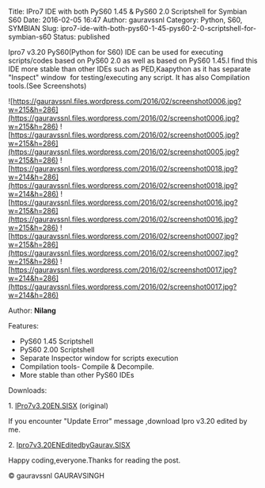 Title: IPro7 IDE with both PyS60 1.45 & PyS60 2.0 Scriptshell for Symbian S60
Date: 2016-02-05 16:47
Author: gauravssnl
Category: Python, S60, SYMBIAN
Slug: ipro7-ide-with-both-pys60-1-45-pys60-2-0-scriptshell-for-symbian-s60
Status: published

Ipro7 v3.20 PyS60(Python for S60) IDE can be used for executing scripts/codes based on PyS60 2.0 as well as based on PyS60 1.45.I find this IDE more stable than other IDEs such as PED,Kaapython as it has separate "Inspect" window  for testing/executing any script. It has also Compilation tools.(See Screenshots)


![https://gauravssnl.files.wordpress.com/2016/02/screenshot0006.jpg?w=215&h=286](https://gauravssnl.files.wordpress.com/2016/02/screenshot0006.jpg?w=215&h=286) ![https://gauravssnl.files.wordpress.com/2016/02/screenshot0005.jpg?w=215&h=286](https://gauravssnl.files.wordpress.com/2016/02/screenshot0005.jpg?w=215&h=286) ![https://gauravssnl.files.wordpress.com/2016/02/screenshot0018.jpg?w=214&h=286](https://gauravssnl.files.wordpress.com/2016/02/screenshot0018.jpg?w=214&h=286) 
![https://gauravssnl.files.wordpress.com/2016/02/screenshot0016.jpg?w=215&h=286](https://gauravssnl.files.wordpress.com/2016/02/screenshot0016.jpg?w=215&h=286) ![https://gauravssnl.files.wordpress.com/2016/02/screenshot0007.jpg?w=215&h=286](https://gauravssnl.files.wordpress.com/2016/02/screenshot0007.jpg?w=215&h=286) ![https://gauravssnl.files.wordpress.com/2016/02/screenshot0017.jpg?w=214&h=286](https://gauravssnl.files.wordpress.com/2016/02/screenshot0017.jpg?w=214&h=286)


Author: **Nilang**

Features:

-   PyS60 1.45 Scriptshell
-   PyS60 2.00 Scriptshell
-   Separate Inspector window for scripts execution
-   Compilation tools- Compile & Decompile.
-   More stable than other PyS60 IDEs

Downloads:

1. [IPro7v3.20EN.SISX](https://www.dropbox.com/s/xpoot8xi0d3vkwk/iPro7v3.20EN.sisx?dl=0) (original)

If you encounter "Update Error" message ,download Ipro v3.20 edited by me.

2. [Ipro7v3.20ENEditedbyGaurav.SISX](https://www.dropbox.com/s/ck6xydcyhug9j9w/GauraviPro7v3.20EN.sisx?dl=0)

Happy coding,everyone.Thanks for reading the post.

© gauravssnl GAURAVSINGH

 

 

 

 

 

 
